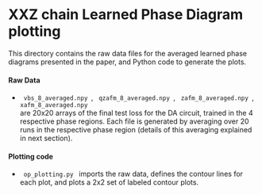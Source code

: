 # XXZ chain Learned Phase Diagram plotting

This directory contains the raw data files for the averaged learned phase diagrams presented in the paper, and Python code to generate the plots.


#### Raw Data
<ul>
  <li>  <code> vbs_8_averaged.npy </code>, <code> qzafm_8_averaged.npy </code>, <code> zafm_8_averaged.npy </code>, <code> xafm_8_averaged.npy </code>  </li> are 20x20 arrays of the final test loss for the DA circuit, trained in the 4 respective phase regions.  Each file is generated by averaging over 20 runs in the respective phase region (details of this averaging explained in next section).
  
</ul>

#### Plotting code
  <ul>
    <li><code> op_plotting.py </code> imports the raw data, defines the contour lines for each plot, and plots a 2x2 set of labeled contour plots.</li>
  </ul>

  




